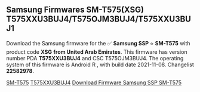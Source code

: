 <h2>Samsung Firmwares SM-T575(XSG) T575XXU3BUJ4/T575OJM3BUJ4/T575XXU3BUJ1</h2>
Download the Samsung firmware for the ✅ <strong>Samsung SSP </strong> ⭐ <strong>SM-T575</strong> with product code <strong>XSG</strong> <strong> from United Arab Emirates</strong>. This firmware has version number PDA <strong>T575XXU3BUJ4</strong> and CSC T575OJM3BUJ4. The operating system of this firmware is Android R , with build date 2021-11-08. Changelist <strong>22582978</strong>.


[SM-T575](https://samfirm.shop/samsung/model/SM-T575)
[T575XXU3BUJ4](https://samfirm.shop/samsung/pda/T575XXU3BUJ4)
[Download Firmware Samsung SSP SM-T575](https://samfirm.shop/samsung/firmware/473264)
